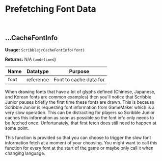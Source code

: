 # Prefetching Font Data

&nbsp;

## …CacheFontInfo

**Usage:** `ScribblejrCacheFontInfo(font)`

**Returns:** N/A (`undefined`)

|Name   |Datatype |Purpose               |
|-------|---------|----------------------|
|`font` |reference|Font to cache data for|

When drawing fonts that have a lot of glyphs defined (Chinese, Japanese, and Korean fonts are common examples) then you'll notice that Scribble Junior pauses briefly the first time these fonts are drawn. This is because Scribble Junior is requesting font information from GameMaker which is a very slow operation. This can be distracting for players so Scribble Junior caches this information as soon as possible so the font info only needs to be fetched once. Unfortunately, that first fetch does still need to happen at some point.

This function is provided so that you can choose to trigger the slow font information fetch at a moment of your choosing. You might want to call this function for every font at the start of the game or maybe only call it when changing language.